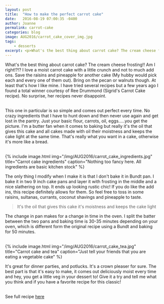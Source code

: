 ```yaml
---
layout: post
title:  "How to make the perfect carrot cake"
date:   2016-08-19 07:00:35 -0400
author: Joanne
permalink: carrot-cake
categories: blog
image: AUG2016/carrot_cake_cover_img.jpg
tags:
    - desserts
excerpt: <p>What's the best thing about carrot cake? The cream cheese frosting!! Am I right!?!?</p>
---
```


What's the best thing about carrot cake? The cream cheese frosting!! Am I right!?!? I love a moist carrot cake with a little crunch and not to much add ons. Save the raisins and pineapple for another cake (My hubby would pick each and every one of them out). Bring on the pecan or walnuts though. At least that's how I like mine. I have tried several recipes but a few years ago I found a total winner courtesy of Ree Drummond (Sigrid's Carrot Cake recipe). No surprise, her recipes never disappoint.  
<br>

This one in particular is so simple and comes out perfect every time. No crazy ingredients that I have to hunt down and then never use again and get lost in the pantry. Just your basic flour, carrots, oil, eggs.....you get the picture. I'm a butter fan when it comes to baking but really it's the oil that gives this cake and all cakes made with oil their moistness and keeps the cake light at the same time. That's really what you want in a cake, otherwise it's more like a bread.  
<br>

{% include image.html
            img="/img/AUG2016/carrot_cake_ingredients.jpg"
            title="Carrot cake ingredients"
            caption="Nothing too fancy here. All ingredients are basic kitchen stock" %}

The only thing I modify when I make it is that I don't bake it in Bundt pan. I bake it in two 9 inch cake pans and layer it with frosting in the middle and a nice slathering on top. It ends up looking rustic chic!  If you do like the add ins, this recipe definitely allows for them. So feel free to toss in some raisins, sultanas, currants, coconut shavings and pineapple to taste.
<br>

> It's the oil that gives this cake it's moistness and keeps the cake light

The change in pan makes for a change in time in the oven. I split the batter between the two pans and baking time is 30-35 minutes depending on your oven, which is different form the original recipe using a Bundt and baking for 50 minutes.  
<br>

{% include image.html
            img="/img/AUG2016/carrot_cake_tea.jpg"
            title="Carrot cake and tea"
            caption="Just tell your friends that you are eating a vegetable cake" %}

It's great for dinner parties, and potlucks. It's a crown pleaser for sure. The best part is that it's easy to make, it comes out deliciously moist every time and hey, you get a little veg in your dessert to! Give it a try and tell me what you think and if you have a favorite recipe for this classic!
<br><br>

See full recipe [here](http://oliveandmango.com/carrot-cake-recipe)

